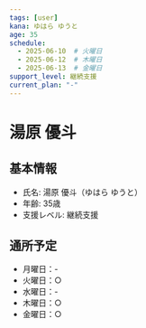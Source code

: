 ```yaml
---
tags: [user]
kana: ゆはら ゆうと
age: 35
schedule:
  - 2025-06-10  # 火曜日
  - 2025-06-12  # 木曜日
  - 2025-06-13  # 金曜日
support_level: 継続支援
current_plan: "-"
---
```


# 湯原 優斗

## 基本情報
- 氏名: 湯原 優斗（ゆはら ゆうと）
- 年齢: 35歳
- 支援レベル: 継続支援

## 通所予定
- 月曜日：-
- 火曜日：○
- 水曜日：-
- 木曜日：○
- 金曜日：○ 